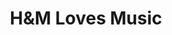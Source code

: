 ---
order: "5"
title: "H&M Loves Music"
image: "assets/images/2014/05/HM-thumbnail1.jpg"
link: "http://www.mobilenowgroup.com/work/hm-loves-music/"
support: "html5"
---